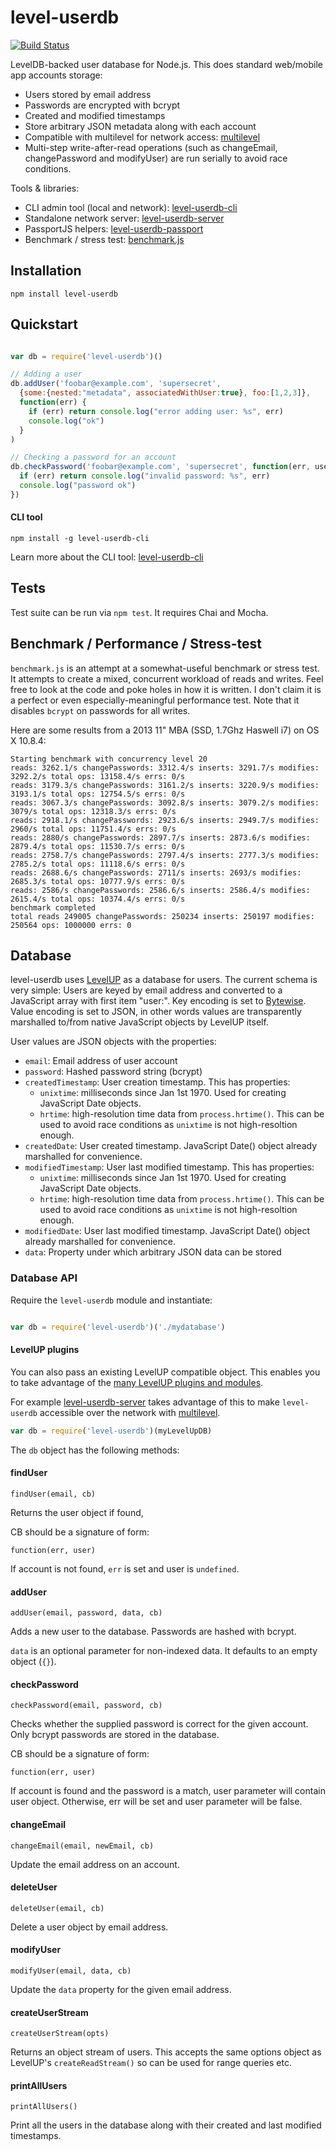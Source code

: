 level-userdb
============

[![Build Status](https://travis-ci.org/FrozenRidge/level-userdb.png)](https://travis-ci.org/FrozenRidge/level-userdb)

LevelDB-backed user database for Node.js. This does standard web/mobile app accounts storage:

- Users stored by email address
- Passwords are encrypted with bcrypt
- Created and modified timestamps
- Store arbitrary JSON metadata along with each account
- Compatible with multilevel for network access: [multilevel](https://github.com/juliangruber/multilevel)
- Multi-step write-after-read operations (such as changeEmail, changePassword and modifyUser) are run serially to avoid race conditions.

Tools & libraries:

- CLI admin tool (local and network): [level-userdb-cli](https://github.com/FrozenRidge/level-userdb-cli)
- Standalone network server: [level-userdb-server](https://github.com/FrozenRidge/level-userdb-server)
- PassportJS helpers: [level-userdb-passport](https://github.com/FrozenRidge/level-userdb-passport)
- Benchmark / stress test: [benchmark.js](https://github.com/FrozenRidge/level-userdb/blob/master/benchmark.js)


## Installation

`npm install level-userdb`

## Quickstart

```javascript

var db = require('level-userdb')()

// Adding a user
db.addUser('foobar@example.com', 'supersecret',
  {some:{nested:"metadata", associatedWithUser:true}, foo:[1,2,3]},
  function(err) {
    if (err) return console.log("error adding user: %s", err)
    console.log("ok")
  }
)

// Checking a password for an account
db.checkPassword('foobar@example.com', 'supersecret', function(err, user) {
  if (err) return console.log("invalid password: %s", err)
  console.log("password ok")
})


```

#### CLI tool

`npm install -g level-userdb-cli`

Learn more about the CLI tool: [level-userdb-cli](https://github.com/FrozenRidge/level-userdb-cli)

## Tests

Test suite can be run via `npm test`. It requires Chai and Mocha.

## Benchmark / Performance / Stress-test

`benchmark.js` is an attempt at a somewhat-useful benchmark or stress test. It
attempts to create a mixed, concurrent workload of reads and writes. Feel free
to look at the code and poke holes in how it is written. I don't claim it is a
perfect or even especially-meaningful performance test. Note that it disables
`bcrypt` on passwords for all writes.

Here are some results from a 2013 11" MBA (SSD, 1.7Ghz Haswell i7) on OS X 10.8.4:

```
Starting benchmark with concurrency level 20
reads: 3262.1/s changePasswords: 3312.4/s inserts: 3291.7/s modifies: 3292.2/s total ops: 13158.4/s errs: 0/s
reads: 3179.3/s changePasswords: 3161.2/s inserts: 3220.9/s modifies: 3193.1/s total ops: 12754.5/s errs: 0/s
reads: 3067.3/s changePasswords: 3092.8/s inserts: 3079.2/s modifies: 3079/s total ops: 12318.3/s errs: 0/s
reads: 2918.1/s changePasswords: 2923.6/s inserts: 2949.7/s modifies: 2960/s total ops: 11751.4/s errs: 0/s
reads: 2880/s changePasswords: 2897.7/s inserts: 2873.6/s modifies: 2879.4/s total ops: 11530.7/s errs: 0/s
reads: 2758.7/s changePasswords: 2797.4/s inserts: 2777.3/s modifies: 2785.2/s total ops: 11118.6/s errs: 0/s
reads: 2688.6/s changePasswords: 2711/s inserts: 2693/s modifies: 2685.3/s total ops: 10777.9/s errs: 0/s
reads: 2586/s changePasswords: 2586.6/s inserts: 2586.4/s modifies: 2615.4/s total ops: 10374.4/s errs: 0/s
benchmark completed
total reads 249005 changePasswords: 250234 inserts: 250197 modifies: 250564 ops: 1000000 errs: 0

```


## Database

level-userdb uses [LevelUP](https://github.com/rvagg/node-levelup) as a database for users. The current schema is very simple:
Users are keyed by email address and converted to a JavaScript array with first item "user:". Key encoding is set to [Bytewise](https://github.com/deanlandolt/bytewise). Value encoding is set to JSON, in other words values are transparently marshalled to/from native JavaScript objects by LevelUP itself.

User values are JSON objects with the properties:

- `email`: Email address of user account
- `password`: Hashed password string (bcrypt)
- `createdTimestamp`: User creation timestamp. This has properties:
   - `unixtime`: milliseconds since Jan 1st 1970. Used for creating JavaScript Date objects.
   - `hrtime`: high-resolution time data from `process.hrtime()`. This can be used to avoid race conditions as
   `unixtime` is not high-resoltion enough.
- `createdDate`: User created timestamp. JavaScript Date() object already marshalled for convenience.
- `modifiedTimestamp`: User last modified timestamp. This has properties:
   - `unixtime`: milliseconds since Jan 1st 1970. Used for creating JavaScript Date objects.
   - `hrtime`: high-resolution time data from `process.hrtime()`. This can be used to avoid race conditions as
   `unixtime` is not high-resoltion enough.
- `modifiedDate`: User last modified timestamp. JavaScript Date() object already marshalled for convenience.
- `data`: Property under which arbitrary JSON data can be stored


### Database API

Require the `level-userdb` module and instantiate:

```javascript

var db = require('level-userdb')('./mydatabase')
```

#### LevelUP plugins

You can also pass an existing LevelUP compatible object. This enables you to take advantage of the
[many LevelUP plugins and modules](https://github.com/rvagg/node-levelup/wiki/Modules).

For example [level-userdb-server](https://github.com/FrozenRidge/level-userdb-server)
takes advantage of this to make `level-userdb` accessible over the network with [multilevel](https://github.com/juliangruber/multilevel).

```javascript
var db = require('level-userdb')(myLevelUpDB)

```

The `db` object has the following methods:

#### findUser

`findUser(email, cb)`

Returns the user object if found, 

CB should be a signature of form:

`function(err, user)`

If account is not found, `err` is set and user is `undefined`.

#### addUser

`addUser(email, password, data, cb)`

Adds a new user to the database. Passwords are hashed with bcrypt.

`data` is an optional parameter for non-indexed data. It defaults to an empty object (`{}`).

#### checkPassword

`checkPassword(email, password, cb)`

Checks whether the supplied password is correct for the given account. Only bcrypt passwords are stored in the database.

CB should be a signature of form:

`function(err, user)`

If account is found and the password is a match, user parameter will contain user object. Otherwise, err will be set and user parameter will be false.

#### changeEmail

`changeEmail(email, newEmail, cb)`

Update the email address on an account.

#### deleteUser

`deleteUser(email, cb)`

Delete a user object by email address.

#### modifyUser

`modifyUser(email, data, cb)`

Update the `data` property for the given email address.

#### createUserStream

`createUserStream(opts)`

Returns an object stream of users. This accepts the same options object as LevelUP's `createReadStream()` so can be used
for range queries etc.

#### printAllUsers

`printAllUsers()`

Print all the users in the database along with their created and last modified timestamps.


